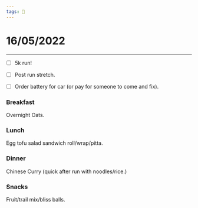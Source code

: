 ```yaml
---
tags: 📆
---
```


# 16/05/2022
---

- [ ] 5k run!
- [ ] Post run stretch.
- [ ] Order battery for car (or pay for someone to come and fix).


### Breakfast

Overnight Oats.


### Lunch

Egg tofu salad sandwich roll/wrap/pitta.


### Dinner

Chinese Curry (quick after run with noodles/rice.)


### Snacks

Fruit/trail mix/bliss balls.



